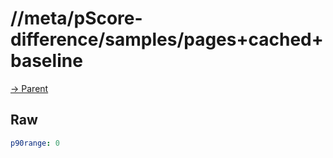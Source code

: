
# //meta/pScore-difference/samples/pages+cached+baseline

[→ Parent](../..)


## Raw


```yaml
p90range: 0

```

